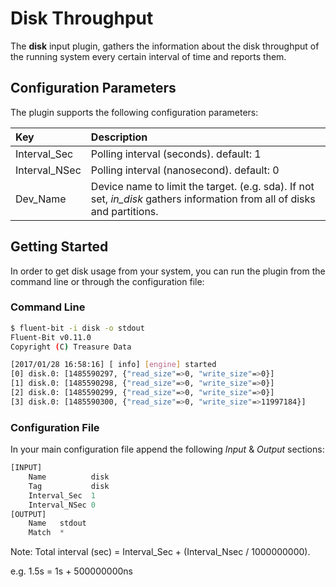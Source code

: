 # Disk Throughput

The **disk** input plugin, gathers the information about the disk throughput of the running system every certain interval of time and reports them.

## Configuration Parameters

The plugin supports the following configuration parameters:

| Key | Description |
| :--- | :--- |
| Interval\_Sec | Polling interval \(seconds\).  default: 1 |
| Interval\_NSec | Polling interval \(nanosecond\). default: 0 |
| Dev\_Name | Device name to limit the target. \(e.g. sda\). If not set, _in\_disk_ gathers information from all of disks and partitions. |

## Getting Started

In order to get disk usage from your system, you can run the plugin from the command line or through the configuration file:

### Command Line

```bash
$ fluent-bit -i disk -o stdout
Fluent-Bit v0.11.0
Copyright (C) Treasure Data

[2017/01/28 16:58:16] [ info] [engine] started
[0] disk.0: [1485590297, {"read_size"=>0, "write_size"=>0}]
[1] disk.0: [1485590298, {"read_size"=>0, "write_size"=>0}]
[2] disk.0: [1485590299, {"read_size"=>0, "write_size"=>0}]
[3] disk.0: [1485590300, {"read_size"=>0, "write_size"=>11997184}]
```

### Configuration File

In your main configuration file append the following _Input_ & _Output_ sections:

```python
[INPUT]
    Name          disk
    Tag           disk
    Interval_Sec  1
    Interval_NSec 0
[OUTPUT]
    Name   stdout
    Match  *
```

Note: Total interval \(sec\) = Interval\_Sec + \(Interval\_Nsec / 1000000000\).

e.g. 1.5s = 1s + 500000000ns

